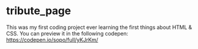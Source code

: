 # tribute_page
This was my first coding project ever learning the first things about HTML &amp; CSS. You can preview it in the following codepen: https://codepen.io/sopo/full/yKJrKm/
